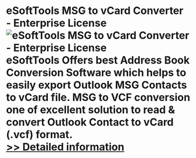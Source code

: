 # eSoftTools MSG to vCard Converter - Enterprise License<br />![eSoftTools MSG to vCard Converter - Enterprise License](https://mycommerce.akamaized.net/api/pimages/P300877910/BIG/300877910.PNG)<br />eSoftTools Offers best Address Book Conversion Software which helps to easily export Outlook MSG Contacts to vCard file. MSG to VCF conversion one of excellent solution to read & convert Outlook Contact to vCard (.vcf) format.<br />[>> Detailed information](https://secure.shareit.com/shareit/product.html?productid=300877910&affiliateid=200057808)